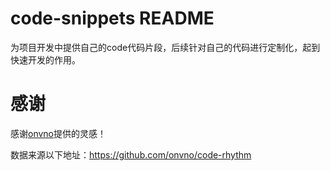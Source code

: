 # code-snippets README

为项目开发中提供自己的code代码片段，后续针对自己的代码进行定制化，起到快速开发的作用。


# 感谢

感谢[onvno](https://github.com/onvno)提供的灵感！

数据来源以下地址：https://github.com/onvno/code-rhythm

